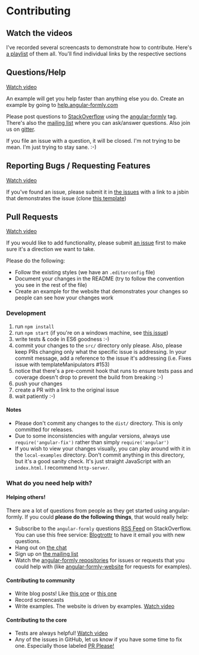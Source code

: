 # Contributing

## Watch the videos

I've recorded several screencasts to demonstrate how to contribute.
Here's [a playlist](https://www.youtube.com/playlist?list=PLV5CVI1eNcJi7lVVIuNyRhEuck1Z007BH) of them all. You'll find
individual links by the respective sections

## Questions/Help

[Watch video](https://www.youtube.com/watch?v=NXqFiSeBE-M&list=PLV5CVI1eNcJi7lVVIuNyRhEuck1Z007BH&index=2)

An example will get you help faster than anything else you do. Create an example by going to
[help.angular-formly.com](http://help.angular-formly.com)

Please post questions to [StackOverflow](http://stackoverflow.com/) using the
[angular-formly](http://stackoverflow.com/tags/angular-formly/info) tag. There's also the
[mailing list](https://groups.io/org/groupsio/formly-js) where you can ask/answer questions. Also join us on
[gitter](https://gitter.im/formly-js/angular-formly).

If you file an issue with a question, it will be closed. I'm not trying to be mean. I'm just trying to stay sane. :-)

## Reporting Bugs / Requesting Features

[Watch video](https://www.youtube.com/watch?v=Kw9fVgc3Tzk&index=6&list=PLV5CVI1eNcJi7lVVIuNyRhEuck1Z007BH)

If you've found an issue, please submit it in [the issues](https://github.com/formly-js/angular-formly/issues)
with a link to a jsbin that demonstrates the issue (clone [this template](http://jsbin.com/biqesi/edit))

## Pull Requests

[Watch video](https://www.youtube.com/watch?v=QOchwBm9W-g&list=PLV5CVI1eNcJi7lVVIuNyRhEuck1Z007BH&index=1)

If you would like to add functionality, please submit [an issue](https://github.com/formly-js/angular-formly/issues)
first to make sure it's a direction we want to take.

Please do the following:
* Follow the existing styles (we have an `.editorconfig` file)
* Document your changes in the README (try to follow the convention you see in the rest of the file)
* Create an example for the website that demonstrates your changes so people can see how your changes work

### Development

1. run `npm install`
2. run `npm start` (if you're on a windows machine, see [this issue](https://github.com/formly-js/angular-formly/issues/305))
3. write tests & code in ES6 goodness :-)
4. commit your changes to the `src/` directory only please. Also, please keep PRs changing only what the specific issue is addressing. In your commit message, add a reference to the issue it's addressing (i.e. Fixes issue with templateManipulators #153)
5. notice that there's a pre-commit hook that runs to ensure tests pass and coverage doesn't drop to prevent the build from breaking :-)
6. push your changes
7. create a PR with a link to the original issue
8. wait patiently :-)

#### Notes

- Please don't commit any changes to the `dist/` directory. This is only committed for releases.
- Due to some inconsistencies with angular versions, always use `require('angular-fix')` rather than simply `require('angular')`
- If you wish to view your changes visually, you can play around with it in the `local-examples` directory. Don't commit anything in this directory, but it's a good sanity check. It's just straight JavaScript with an `index.html`. I recommend `http-server`.

### What do you need help with?

#### Helping others!

There are a lot of questions from people as they get started using angular-formly. If you could **please do the following things**, that would really help:

- Subscribe to the `angular-formly` questions [RSS Feed](http://stackoverflow.com/feeds/tag?tagnames=angular-formly&sort=newest) on StackOverflow. You can use this free service: [Blogtrottr](https://blogtrottr.com) to have it email you with new questions.
- Hang out on [the chat](http://chat.angular-formly.com)
- Sign up on [the mailing list](http://mailing-list.angular-formly.com)
- Watch the [angular-formly repositories](https://github.com/formly-js) for issues or requests that you could help with (like [angular-formly-website](https://github.com/formly-js/angular-formly-website) for requests for examples).
 
#### Contributing to community

- Write blog posts! Like [this one](https://scotch.io/tutorials/easy-angularjs-forms-with-angular-formly) or [this one](http://www.erwan-datin.com/tips/how-do-I-store-angular-formly-fields-model-into-database)
- Record screencasts
- Write examples. The website is driven by examples. [Watch video](https://www.youtube.com/watch?v=4dsXXTPET4A&list=PLV5CVI1eNcJi7lVVIuNyRhEuck1Z007BH&index=3)

#### Contributing to the core

- Tests are always helpful! [Watch video](https://youtu.be/CQ766-miGQ4?list=PLV5CVI1eNcJi7lVVIuNyRhEuck1Z007BH)
- Any of the issues in GitHub, let us know if you have some time to fix one. Especially those labeled [PR Please!](https://github.com/formly-js/angular-formly/labels/PRs%20please%21)
